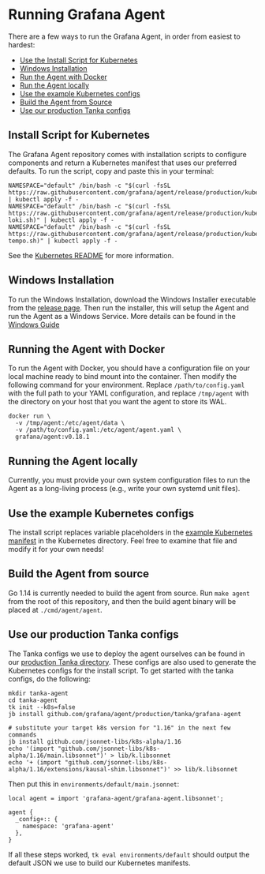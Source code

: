 # Running Grafana Agent

There are a few ways to run the Grafana Agent, in order from
easiest to hardest:

- [Use the Install Script for Kubernetes](#install-script-for-kubernetes)
- [Windows Installation](#windows-installation)
- [Run the Agent with Docker](#running-the-agent-with-docker)
- [Run the Agent locally](#running-the-agent-locally)
- [Use the example Kubernetes configs](#use-the-example-kubernetes-configs)
- [Build the Agent from Source](#build-the-agent-from-source)
- [Use our production Tanka configs](#use-our-production-tanka-configs)

## Install Script for Kubernetes

The Grafana Agent repository comes with installation scripts to
configure components and return a Kubernetes manifest that uses our preferred
defaults. To run the script, copy and paste this in your terminal:

```
NAMESPACE="default" /bin/bash -c "$(curl -fsSL https://raw.githubusercontent.com/grafana/agent/release/production/kubernetes/install.sh)" | kubectl apply -f -
NAMESPACE="default" /bin/bash -c "$(curl -fsSL https://raw.githubusercontent.com/grafana/agent/release/production/kubernetes/install-loki.sh)" | kubectl apply -f -
NAMESPACE="default" /bin/bash -c "$(curl -fsSL https://raw.githubusercontent.com/grafana/agent/release/production/kubernetes/install-tempo.sh)" | kubectl apply -f -
```

See the [Kubernetes README](./kubernetes/README.md) for more information.

## Windows Installation

To run the Windows Installation, download the Windows Installer executable from the [release page](https://github.com/grafana/agent/releases). Then run the installer, this will setup the Agent and run the Agent as a Windows Service. More details can be found in the [Windows Guide](../docs/windows.md)

## Running the Agent with Docker

To run the Agent with Docker, you should have a configuration file on
your local machine ready to bind mount into the container. Then modify
the following command for your environment. Replace `/path/to/config.yaml` with
the full path to your YAML configuration, and replace `/tmp/agent` with the
directory on your host that you want the agent to store its WAL.

```
docker run \
  -v /tmp/agent:/etc/agent/data \
  -v /path/to/config.yaml:/etc/agent/agent.yaml \
  grafana/agent:v0.18.1
```

## Running the Agent locally

Currently, you must provide your own system configuration files to run the
Agent as a long-living process (e.g., write your own systemd unit files).

## Use the example Kubernetes configs

The install script replaces variable placeholders in the [example Kubernetes
manifest](./kubernetes/agent.yaml) in the Kubernetes directory. Feel free to
examine that file and modify it for your own needs!

## Build the Agent from source

Go 1.14 is currently needed to build the agent from source. Run `make agent`
from the root of this repository, and then the build agent binary will be placed
at `./cmd/agent/agent`.

## Use our production Tanka configs

The Tanka configs we use to deploy the agent ourselves can be found in our
[production Tanka directory](./tanka/grafana-agent). These configs are also used
to generate the Kubernetes configs for the install script. To get started with
the tanka configs, do the following:

```
mkdir tanka-agent
cd tanka-agent
tk init --k8s=false
jb install github.com/grafana/agent/production/tanka/grafana-agent

# substitute your target k8s version for "1.16" in the next few commands
jb install github.com/jsonnet-libs/k8s-alpha/1.16
echo '(import "github.com/jsonnet-libs/k8s-alpha/1.16/main.libsonnet")' > lib/k.libsonnet
echo '+ (import "github.com/jsonnet-libs/k8s-alpha/1.16/extensions/kausal-shim.libsonnet")' >> lib/k.libsonnet
```

Then put this in `environments/default/main.jsonnet`:
```
local agent = import 'grafana-agent/grafana-agent.libsonnet';

agent {
  _config+:: {
    namespace: 'grafana-agent'
  },
}
```

If all these steps worked, `tk eval environments/default` should output the
default JSON we use to build our Kubernetes manifests.
